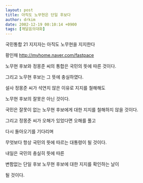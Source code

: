 ```yaml
---
layout: post
title: 아직도 노무현은 단일 후보다
author: drkim
date: 2002-12-19 00:10:14 +0900
tags: [깨달음의대화]
---
```

국민통합 21 지지자는 아직도 노무현을 지지한다
  

      
황인채 http://myhome.naver.com/fastpace
    
노무현 후보와 정몽준 씨의 통합은 국민의 뜻에 따른 것이다.
    
그리고 노무현 후보는 그 뜻에 충실하였다.
    
설사 정몽준 씨가 석연치 않은 이유로 지지를 철해해도
    
노무현 후보의 잘못은 아닌 것이다.
    
국민은 잘못이 없는 노무현 후보에게 대한 지지를 철해하지 않을 것이다.
    
그리고 정몽준 씨가 오해가 있었다면 오해를 풀고
    
다시 돌아오기를 기다리며
    
무엇보다 항상 국민의 뜻에 따르는 대통령이 될 것이다.
  

    
내일은 국민의 충실히 뜻에 따른
    
변함없는 단일 후보 노무현 후보에 대한 지지를 확인하는 날이
    
될 것이다.